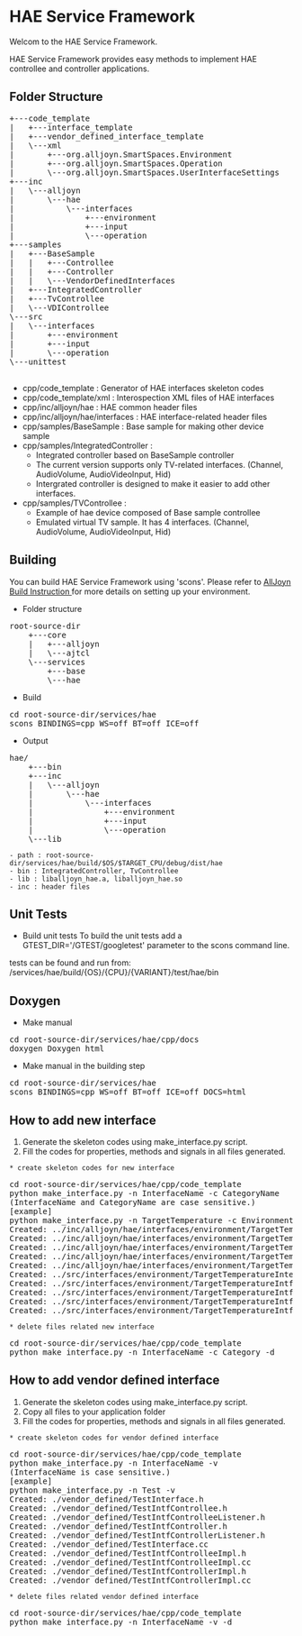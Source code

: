 HAE Service Framework
=====================

Welcom to the HAE Service Framework.

HAE Service Framework provides easy methods to implement HAE controllee and controller applications.


Folder Structure
----------------
<pre>
+---code_template
|   +---interface_template
|   +---vendor_defined_interface_template
|   \---xml
|       +---org.alljoyn.SmartSpaces.Environment
|       +---org.alljoyn.SmartSpaces.Operation
|       \---org.alljoyn.SmartSpaces.UserInterfaceSettings
+---inc
|   \---alljoyn
|       \---hae
|           \---interfaces
|               +---environment
|               +---input
|               \---operation
+---samples
|   +---BaseSample
|   |   +---Controllee
|   |   +---Controller
|   |   \---VendorDefinedInterfaces
|   +---IntegratedController
|   +---TvControllee
|   \---VDIControllee
\---src
|   \---interfaces
|       +---environment
|       +---input
|       \---operation
\---unittest

</pre>

 * cpp/code_template : Generator of HAE interfaces skeleton codes
 * cpp/code_template/xml : Interospection XML files of HAE interfaces
 * cpp/inc/alljoyn/hae : HAE common header files
 * cpp/inc/alljoyn/hae/interfaces : HAE interface-related header files
 * cpp/samples/BaseSample : Base sample for making other device sample
 * cpp/samples/IntegratedController :
   - Integrated controller based on BaseSample controller
   - The current version supports only TV-related interfaces. (Channel, AudioVolume, AudioVideoInput, Hid)
   - Intergrated controller is designed to make it easier to add other interfaces.
 * cpp/samples/TVControllee :
   - Example of hae device composed of Base sample controllee
   - Emulated virtual TV sample. It has 4 interfaces. (Channel, AudioVolume, AudioVideoInput, Hid)


Building
--------
You can build HAE Service Framework using 'scons'.
Please refer to
<a name="AllJoyn build instructions" href="https:///allseenalliance.org/developers/develop/building">AllJoyn Build Instruction </a>
for more details on setting up your environment.

  * Folder structure
<pre>
root-source-dir
    +---core
    |   +---alljoyn
    |   \---ajtcl
    \---services
        +---base
        \---hae
</pre>

  * Build
<pre>
cd root-source-dir/services/hae
scons BINDINGS=cpp WS=off BT=off ICE=off
</pre>

  * Output
<pre>
hae/
    +---bin
    +---inc
    |   \---alljoyn
    |       \---hae
    |           \---interfaces
    |               +---environment
    |               +---input
    |               \---operation
    \---lib
</pre>

    - path : root-source-dir/services/hae/build/$OS/$TARGET_CPU/debug/dist/hae
    - bin : IntegratedController, TvControllee
    - lib : liballjoyn_hae.a, liballjoyn_hae.so
    - inc : header files

Unit Tests
-------
  * Build unit tests
To build the unit tests add a GTEST_DIR='<your local path>/GTEST/googletest' 
parameter to the scons command line.

tests can be found and run from:
<root-source-dir>/services/hae/build/{OS}/{CPU}/{VARIANT}/test/hae/bin

Doxygen
-------
  * Make manual
<pre>
cd root-source-dir/services/hae/cpp/docs
doxygen Doxygen_html
</pre>

  * Make manual in the building step
<pre>
cd root-source-dir/services/hae
scons BINDINGS=cpp WS=off BT=off ICE=off DOCS=html
</pre>

How to add new interface
------------------------
  1. Generate the skeleton codes using make_interface.py script.
  2. Fill the codes for properties, methods and signals in all files generated.

    * create skeleton codes for new interface
<pre>
cd root-source-dir/services/hae/cpp/code_template
python make_interface.py -n InterfaceName -c CategoryName
(InterfaceName and CategoryName are case sensitive.)
[example]
python make_interface.py -n TargetTemperature -c Environment
Created: ../inc/alljoyn/hae/interfaces/environment/TargetTemperatureInterface.h
Created: ../inc/alljoyn/hae/interfaces/environment/TargetTemperatureIntfControllee.h
Created: ../inc/alljoyn/hae/interfaces/environment/TargetTemperatureIntfControlleeListener.h
Created: ../inc/alljoyn/hae/interfaces/environment/TargetTemperatureIntfController.h
Created: ../inc/alljoyn/hae/interfaces/environment/TargetTemperatureIntfControllerListener.h
Created: ../src/interfaces/environment/TargetTemperatureInterface.cc
Created: ../src/interfaces/environment/TargetTemperatureIntfControlleeImpl.h
Created: ../src/interfaces/environment/TargetTemperatureIntfControlleeImpl.cc
Created: ../src/interfaces/environment/TargetTemperatureIntfControllerImpl.h
Created: ../src/interfaces/environment/TargetTemperatureIntfControllerImpl.cc
</pre>

    * delete files related new interface
<pre>
cd root-source-dir/services/hae/cpp/code_template
python make_interface.py -n InterfaceName -c Category -d
</pre>

How to add vendor defined interface
------------------------------------
  1. Generate the skeleton codes using make_interface.py script.
  2. Copy all files to your application folder
  3. Fill the codes for properties, methods and signals in all files generated.

    * create skeleton codes for vendor defined interface
<pre>
cd root-source-dir/services/hae/cpp/code_template
python make_interface.py -n InterfaceName -v
(InterfaceName is case sensitive.)
[example]
python make_interface.py -n Test -v
Created: ./vendor_defined/TestInterface.h
Created: ./vendor_defined/TestIntfControllee.h
Created: ./vendor_defined/TestIntfControlleeListener.h
Created: ./vendor_defined/TestIntfController.h
Created: ./vendor_defined/TestIntfControllerListener.h
Created: ./vendor_defined/TestInterface.cc
Created: ./vendor_defined/TestIntfControlleeImpl.h
Created: ./vendor_defined/TestIntfControlleeImpl.cc
Created: ./vendor_defined/TestIntfControllerImpl.h
Created: ./vendor_defined/TestIntfControllerImpl.cc
</pre>

    * delete files related vendor defined interface
<pre>
cd root-source-dir/services/hae/cpp/code_template
python make_interface.py -n InterfaceName -v -d
</pre>


